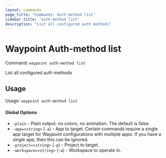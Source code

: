 ```yaml
---
layout: commands
page_title: "Commands: Auth-method list"
sidebar_title: "auth-method list"
description: "List all configured auth methods"
---
```


# Waypoint Auth-method list

Command: `waypoint auth-method list`

List all configured auth methods


## Usage

Usage: `waypoint auth-method list`

#### Global Options

- `-plain` - Plain output: no colors, no animation. The default is false.
- `-app=<string>` (`-a`) - App to target. Certain commands require a single app target for Waypoint configurations with multiple apps. If you have a single app, then this can be ignored.
- `-project=<string>` (`-p`) - Project to target.
- `-workspace=<string>` (`-w`) - Workspace to operate in.

